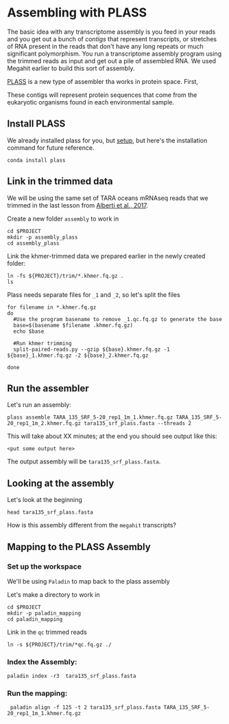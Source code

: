 # Assembling with PLASS


The basic idea with any transcriptome assembly is you feed in your reads and you get out a bunch of *contigs* that represent transcripts, or stretches of RNA present in the reads that don't have any long repeats or much significant polymorphism. You run a transcriptome assembly program using the trimmed reads as input and get out a pile of assembled RNA. We used Megahit earlier to build this sort of assembly.

[PLASS](https://plass.mmseqs.org) is a new type of assembler tha works in protein space. First, 

These contigs will represent protein sequences that come from the eukaryotic organisms found in each environmental sample.

## Install PLASS

We already installed plass for you, but [setup](setting-up-tara-environment.md), but here's the installation command for future reference.

```
conda install plass
```

## Link in the trimmed data

We will be using the same set of TARA oceans mRNAseq reads that we trimmed in the last lesson from [Alberti et al., 2017](https://www.nature.com/articles/sdata201793#t1).

Create a new folder `assembly` to work in 

```
cd $PROJECT
mkdir -p assembly_plass
cd assembly_plass
```

Link the khmer-trimmed data we prepared earlier in the newly created folder:
```
ln -fs ${PROJECT}/trim/*.khmer.fq.gz .
ls
```

Plass needs separate files for `_1` and `_2`, so let's split the files

```
for filename in *.khmer.fq.gz
do
  #Use the program basename to remove _1.qc.fq.gz to generate the base
  base=$(basename $filename .khmer.fq.gz)
  echo $base

  #Run khmer trimming
  split-paired-reads.py --gzip ${base}.khmer.fq.gz -1 ${base}_1.khmer.fq.gz -2 ${base}_2.khmer.fq.gz

done
```

## Run the assembler

Let's run an assembly:

```
plass assemble TARA_135_SRF_5-20_rep1_1m_1.khmer.fq.gz TARA_135_SRF_5-20_rep1_1m_2.khmer.fq.gz tara135_srf_plass.fasta --threads 2
```

This will take about XX minutes; at the end you should see output like this:

```
<put some output here>
```

The output assembly will be `tara135_srf_plass.fasta`.

## Looking at the assembly

Let's look at the beginning

```
head tara135_srf_plass.fasta 
```

How is this assembly different from the `megahit` transcripts?


## Mapping to the PLASS Assembly

### Set up the workspace

We'll be using `Paladin` to map back to the plass assembly

Let's make a directory to work in
```
cd $PROJECT
mkdir -p paladin_mapping
cd paladin_mapping
```

Link in the `qc` trimmed reads

```
ln -s ${PROJECT}/trim/*qc.fq.gz ./
```

### Index the Assembly:

```
paladin index -r3  tara135_srf_plass.fasta
```

### Run the mapping:

```
 paladin align -f 125 -t 2 tara135_srf_plass.fasta TARA_135_SRF_5-20_rep1_1m_1.khmer.fq.gz 
```
